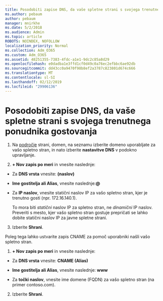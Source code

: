 ```yaml
---
title: Posodobiti zapise DNS, da vaše spletne strani s svojega trenutnega ponudnika gostovanja
ms.author: pebaum
author: pebaum
manager: mnirkhe
ms.date: 5/2/2018
ms.audience: Admin
ms.topic: article
ROBOTS: NOINDEX, NOFOLLOW
localization_priority: Normal
ms.collection: Adm_O365
ms.custom: Adm_O365
ms.assetid: 48251355-7383-4fdc-a1e1-9dc2c85a8d29
ms.openlocfilehash: e0dadba1e3ffd1cf0d49c0a76ec2efbbc6ae92db
ms.sourcegitcommit: dd43cc0a9470f98b8ef2a3787c823801d674c666
ms.translationtype: MT
ms.contentlocale: sl-SI
ms.lasthandoff: 02/12/2019
ms.locfileid: "29906136"
---
```

# <a name="update-dns-records-to-keep-your-website-with-your-current-hosting-provider"></a>Posodobiti zapise DNS, da vaše spletne strani s svojega trenutnega ponudnika gostovanja

1. Na [področje](https://portal.office.com/adminportal/home#/Domains) strani, domen, na seznamu izberite domeno uporabljate za vašo spletno stran, in nato izberite **nastavitve DNS** v podokno upravljanje. 
    
2. **+ Nov zapis po meri** in vnesite naslednje: 
    
  - Za **DNS vrsta** vnesite: **(naslov)**
    
  - **Ime gostitelja ali Alias**, vnesite naslednje:**@**
    
  - Za **IP naslov**, vnesite statični naslov IP za vašo spletno stran, kjer je trenutno gosti (npr. 172.16.140.1). 
    
    To mora biti *statični* naslov IP za spletno stran, ne *dinamični* IP naslov. Preveriti s mesto, kjer vašo spletno stran gostuje prepričati se lahko dobite statični naslov IP za javne spletne strani. 
    
3. Izberite **Shrani**. 
    
Poleg tega lahko ustvarite zapis CNAME za pomoč uporabniki našli vašo spletno stran.
  
1. **+ Nov zapis po meri** in vnesite naslednje: 
    
  - Za **DNS vrsta** vnesite: **CNAME (Alias)**
    
  - **Ime gostitelja ali Alias**, vnesite naslednje: **www**
    
  - Za **točki naslov**, vnesite ime domene (FQDN) za vašo spletno stran (na primer contoso.com). 
    
2. Izberite **Shrani**. 
    


